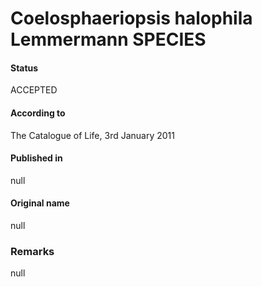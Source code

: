 # Coelosphaeriopsis halophila Lemmermann SPECIES

#### Status
ACCEPTED

#### According to
The Catalogue of Life, 3rd January 2011

#### Published in
null

#### Original name
null

### Remarks
null